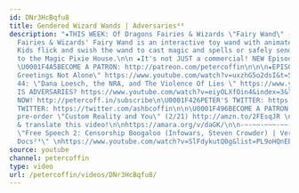 ```yaml
---
id: DNr3HcBqfu8
title: Gendered Wizard Wands | Adversaries⁴⁶
description: "★THIS WEEK: Of Dragons Fairies & Wizards \"Fairy Wand\" - Of Dragons
  Fairies & Wizards' Fairy Wand is an interactive toy wand with animated fairies inside.
  Kids flick and swish the wand to cast magic and spells or safely send their fairy
  to the Magic Pixie House.\n\n ★It's not JUST a commercial! NEW Episodes Weekends!
  \U0001F4A5BECOME A PATRON: http://patreon.com/petercoffin\n\n\n★EPISODE 45: \"American
  Greetings Not Alone\" https://www.youtube.com/watch?v=uxzhG5o2dsI&t=5s&index=1&list=PL9oHQnEByWyXeSTT3Vm3oyTR-e3Tg0Vj0\n★EPISODE
  44: \"Dana Loesch, the NRA, and The Violence Of Lies \" https://www.youtube.com/watch?v=mT7Zpa8KqP0&list=PL9oHQnEByWyXeSTT3Vm3oyTR-e3Tg0Vj0\n\n\n★WHAT
  IS ADVERSARIES? https://www.youtube.com/watch?v=eiyOLXfOin4&index=3&list=PL9oHQnEByWyXeSTT3Vm3oyTR-e3Tg0Vj0\n\n*************************\n\n\U0001F4FASubscribe
  NOW! http://petercoff.in/subscribe\n\U0001F426PETER'S TWITTER: https://twitter.com/petercoffin\n\U0001F426ASHLEIGH'S
  TWITTER: https://twitter.com/ashbcoffin\n\n\U0001F496BECOME A PATRON! http://patreon.com/petercoffin\n\U0001F4D5
  pre-order \"Custom Reality and You\" (2/21) http://amzn.to/2FEsqJR \n\nHelp us caption
  & translate this video!\n\nhttps://amara.org/v/daGK/\n\n-~-~~-~~~-~~-~-\nNEW VIDEO:
  \"Free Speech 2: Censorship Boogaloo (Infowars, Steven Crowder) | Very Important
  Docs²³\" \nhttps://www.youtube.com/watch?v=SlFdykutQ0g&list=PL9oHQnEByWyXObkJN9YYQS9hxBjpN8RLG\n-~-~~-~~~-~~-~-"
source: youtube
channel: petercoffin
type: video
url: /petercoffin/videos/DNr3HcBqfu8/
---
```


